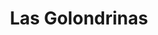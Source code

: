 ---
title: Las Golondrinas
phone: (408) 937-1135
website: http://macsa.org/contact/
management: FPI Management, Inc.
tags: []
---